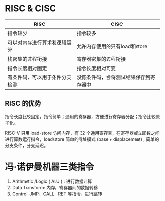 # RISC & CISC



| RISC                           | CISC                                   |
| ------------------------------ | -------------------------------------- |
| 指令较少                       | 指令较多                               |
| 可以对内存进行算术和逻辑运算   | 允许内存使用的只有load和store          |
| 栈密集的过程衔接               | 寄存器密集的过程衔接                   |
| 指令长度相对固定               | 指令长度相对可变                       |
| 有条件码，可以用于条件分支检测 | 没有条件码，会将测试结果保存到寄存器中 |

## RISC 的优势

指令长度比较固定，指令简单；通用的寄存器，方便进行寄存器分配；指令比较原子化。

RISC-V 只用 load-store 访问内存，有 32 个通用寄存器，在寄存器或立即数之间进行算数运行指令，load/store 简单的寻址模式 (base + displacement) , 简单的分支条件，分支延迟。

# **冯·诺伊曼机器三类指令**

1. Arithmetic /Logic ( ALU ) : 进行数据计算
2. Data Transform: 内存，寄存器间的数据转移
3. Control: JMP，CALL，RET 等指令，进行跳转